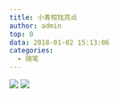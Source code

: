 ```yaml
---
title: 小青柑找亮点
author: admin
top: 0
data: 2018-01-02 15:13:06
categories: 
  - 随笔
---
```

![](http://fs-image.pull.net.cn/18-1-2/6755083.jpg!800)
![](http://fs-image.pull.net.cn/18-1-2/65892748.jpg!800)
